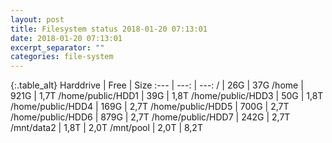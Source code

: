 ```yaml
---
layout: post
title: Filesystem status 2018-01-20 07:13:01
date: 2018-01-20 07:13:01
excerpt_separator: ""
categories: file-system
---
```

{:.table_alt}
Harddrive | Free | Size
:--- | ---: | ---:
/ | 26G | 37G
/home | 921G | 1,7T
/home/public/HDD1 | 39G | 1,8T
/home/public/HDD3 | 50G | 1,8T
/home/public/HDD4 | 169G | 2,7T
/home/public/HDD5 | 700G | 2,7T
/home/public/HDD6 | 879G | 2,7T
/home/public/HDD7 | 242G | 2,7T
/mnt/data2 | 1,8T | 2,0T
/mnt/pool | 2,0T | 8,2T
